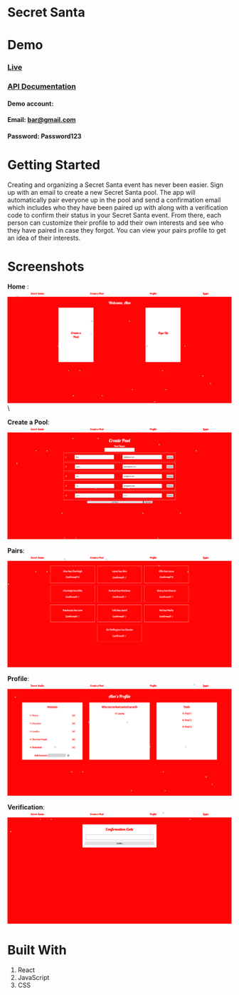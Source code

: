 # Secret Santa
# Demo
### [Live](https://secretsanta.snazzyj.now.sh/)
### [API Documentation](https://github.com/snazzyj/SecretSanta-api)
#### Demo account: 
#### Email: bar@gmail.com
#### Password: Password123

# Getting Started
Creating and organizing a Secret Santa event has never been easier. Sign up with an email to create a new Secret Santa pool. The app will automatically pair everyone up in the pool and send a confirmation email which includes who they have been paired up with along with a verification code to confirm their status in your Secret Santa event. From there, each person can customize their profile to add their own interests and see who they have paired in case they forgot. You can view your pairs profile to get an idea of their interests.

# Screenshots
**Home** :
![alt text](https://github.com/snazzyj/SecretSanta/blob/master/images/secretsantahome.png "Home Page")\

**Create a Pool**:
![alt text](https://github.com/snazzyj/SecretSanta/blob/master/images/secretsantacreate.png "Create A Pool")

**Pairs**:
![alt text](https://github.com/snazzyj/SecretSanta/blob/master/images/secretsantapairs.png "Pairs")

**Profile**:
![alt text](https://github.com/snazzyj/SecretSanta/blob/master/images/secretsantaprofile.png "Profile")

**Verification**:
![alt text](https://github.com/snazzyj/SecretSanta/blob/master/images/secretsantaverify.png "Verification")

# Built With
1. React
2. JavaScript
3. CSS
